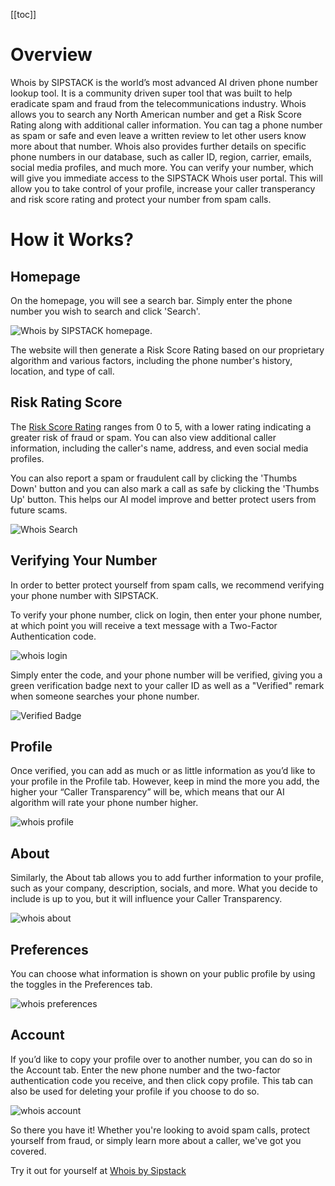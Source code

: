 [[toc]]

# Overview

Whois by SIPSTACK is the world’s most advanced AI driven phone number lookup tool. It is a community driven super tool that was built to help eradicate spam and fraud from the telecommunications industry. Whois allows you to search any North American number and get a Risk Score Rating along with additional caller information. You can tag a phone number as spam or safe and even leave a written review to let other users know more about that number. Whois also provides further details on specific phone numbers in our database, such as caller ID, region, carrier, emails, social media profiles, and much more. You can verify your number, which will give you immediate access to the SIPSTACK Whois user portal. This will allow you to take control of your profile, increase your caller transperancy and risk score rating and protect your number from spam calls.

# How it Works?

## Homepage

On the homepage, you will see a search bar. Simply enter the phone number you wish to search and click 'Search'.

![Whois by SIPSTACK homepage.](./whois_home.png 'Whois Home Page')

The website will then generate a Risk Score Rating based on our proprietary algorithm and various factors, including the phone number's history, location, and type of call.

## Risk Rating Score

The [Risk Score Rating](https://www.sipstack.com/resources/knowledge-base/general/risk-score/) ranges from 0 to 5, with a lower rating indicating a greater risk of fraud or spam. You can also view additional caller information, including the caller's name, address, and even social media profiles.

You can also report a spam or fraudulent call by clicking the 'Thumbs Down' button and you can also mark a call as safe by clicking the 'Thumbs Up' button. This helps our AI model improve and better protect users from future scams.

![Whois Search](./Whois_Search.png 'Whois Search Page')

## Verifying Your Number

In order to better protect yourself from spam calls, we recommend verifying your phone number with SIPSTACK.

To verify your phone number, click on login, then enter your phone number, at which point you will receive a text message with a Two-Factor Authentication code.

![whois login](./whois_login.png 'login')

Simply enter the code, and your phone number will be verified, giving you a green verification badge next to your caller ID as well as a "Verified" remark when someone searches your phone number.

![Verified Badge](./whois_verified_badge.png 'verified badge')

## Profile

Once verified, you can add as much or as little information as you’d like to your profile in the Profile tab. However, keep in mind the more you add, the higher your “Caller Transparency” will be, which means that our AI algorithm will rate your phone number higher.

![whois profile](./whois_profile.png 'whois profile')

## About

Similarly, the About tab allows you to add further information to your profile, such as your company, description, socials, and more. What you decide to include is up to you, but it will influence your Caller Transparency.

![whois about](./whois_about.png 'whois about')

## Preferences

You can choose what information is shown on your public profile by using the toggles in the Preferences tab.

![whois preferences](./whois_preferences.png 'whois preferences')

## Account

If you’d like to copy your profile over to another number, you can do so in the Account tab. Enter the new phone number and the two-factor authentication code you receive, and then click copy profile.
This tab can also be used for deleting your profile if you choose to do so.

![whois account](./whois_account.png 'whois account')

So there you have it! Whether you're looking to avoid spam calls, protect yourself from fraud, or simply learn more about a caller, we've got you covered.

Try it out for yourself at [Whois by Sipstack](https://whois.sipstack.com)
